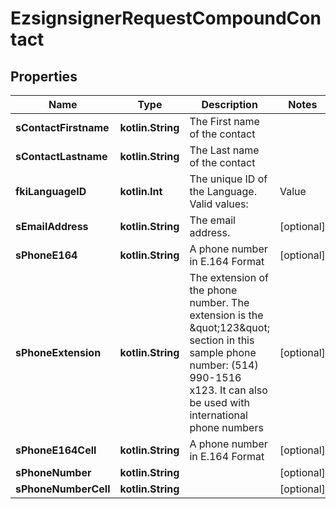 
# EzsignsignerRequestCompoundContact

## Properties
Name | Type | Description | Notes
------------ | ------------- | ------------- | -------------
**sContactFirstname** | **kotlin.String** | The First name of the contact | 
**sContactLastname** | **kotlin.String** | The Last name of the contact | 
**fkiLanguageID** | **kotlin.Int** | The unique ID of the Language.  Valid values:  |Value|Description| |-|-| |1|French| |2|English| | 
**sEmailAddress** | **kotlin.String** | The email address. |  [optional]
**sPhoneE164** | **kotlin.String** | A phone number in E.164 Format |  [optional]
**sPhoneExtension** | **kotlin.String** | The extension of the phone number.  The extension is the \&quot;123\&quot; section in this sample phone number: (514) 990-1516 x123.  It can also be used with international phone numbers |  [optional]
**sPhoneE164Cell** | **kotlin.String** | A phone number in E.164 Format |  [optional]
**sPhoneNumber** | **kotlin.String** |  |  [optional]
**sPhoneNumberCell** | **kotlin.String** |  |  [optional]



